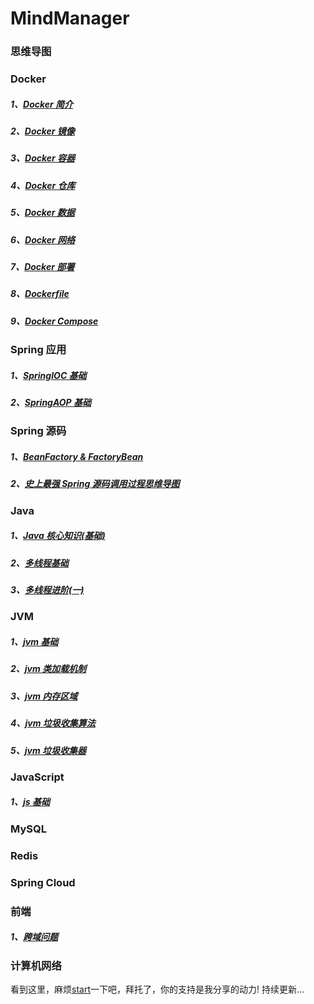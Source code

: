 # MindManager 

### 思维导图

### Docker

##### 1、[Docker 简介](https://www.edrawsoft.cn/viewer/public/s/9e52b441895471)
##### 2、[Docker 镜像](https://www.edrawsoft.cn/viewer/public/s/2c94f222243674)
##### 3、[Docker 容器](https://www.edrawsoft.cn/viewer/public/s/ad700697881821)
##### 4、[Docker 仓库](https://www.edrawsoft.cn/viewer/public/s/0ef89055314178)
##### 5、[Docker 数据](https://www.edrawsoft.cn/viewer/public/s/c16a8833323412)
##### 6、[Docker 网络](https://www.edrawsoft.cn/viewer/public/s/47d50080678938)
##### 7、[Docker 部署](https://www.edrawsoft.cn/viewer/public/s/4a33d339374606)
##### 8、[Dockerfile](https://www.edrawsoft.cn/viewer/public/s/2da0e541635776)
##### 9、[Docker Compose](https://www.edrawsoft.cn/viewer/public/s/58d00244559991)

### Spring 应用

##### 1、[SpringIOC 基础](https://www.edrawsoft.cn/viewer/public/s/201dd317279586)
##### 2、[SpringAOP 基础](https://www.edrawsoft.cn/viewer/public/s/7bebb389805281)

### Spring 源码 

##### 1、[BeanFactory & FactoryBean](https://www.edrawsoft.cn/viewer/public/s/8bef7333165733)
##### 2、[史上最强 Spring 源码调用过程思维导图](https://www.edrawsoft.cn/viewer/public/s/7fbbe197123982)

### Java

##### 1、[Java 核心知识(基础)](https://www.edrawsoft.cn/viewer/public/s/be149540490870)
##### 2、[多线程基础](https://www.edrawsoft.cn/viewer/public/s/bef2d893121502)
##### 3、[多线程进阶(一)](https://www.edrawsoft.cn/viewer/public/s/d099b870420150)

### JVM

##### 1、[jvm 基础](https://www.edrawsoft.cn/viewer/public/s/ad06b938426995)
##### 2、[jvm 类加载机制](https://www.edrawsoft.cn/viewer/public/s/1891a067047731)
##### 3、[jvm 内存区域](https://www.edrawsoft.cn/viewer/public/s/d96d2620707340)
##### 4、[jvm 垃圾收集算法](https://www.edrawsoft.cn/viewer/public/s/f233e682411599)
##### 5、[jvm 垃圾收集器](https://www.edrawsoft.cn/viewer/public/s/5610e392246446)

### JavaScript

#####  1、[js 基础](https://www.edrawsoft.cn/viewer/public/s/f0bf7736926442)

### MySQL 

### Redis

### Spring Cloud

### 前端

##### 1、[跨域问题](https://www.edrawsoft.cn/viewer/public/s/00d85327533127)

### 计算机网络

看到这里，麻烦[start](https://github.com/huangliangyun/MindManager/edit/master/README.md)一下吧，拜托了，你的支持是我分享的动力!
持续更新...
